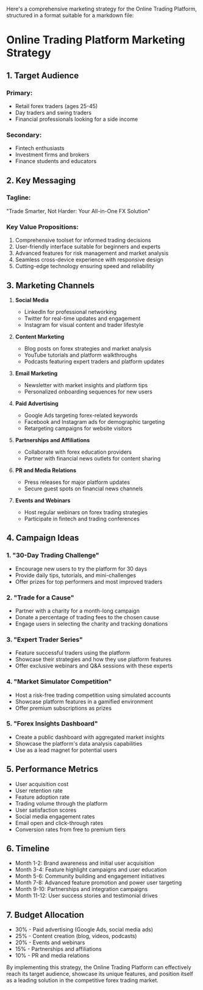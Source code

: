 Here's a comprehensive marketing strategy for the Online Trading Platform, structured in a format suitable for a markdown file:

# Online Trading Platform Marketing Strategy

## 1. Target Audience

### Primary:
- Retail forex traders (ages 25-45)
- Day traders and swing traders
- Financial professionals looking for a side income

### Secondary:
- Fintech enthusiasts
- Investment firms and brokers
- Finance students and educators

## 2. Key Messaging

### Tagline:
"Trade Smarter, Not Harder: Your All-in-One FX Solution"

### Key Value Propositions:
1. Comprehensive toolset for informed trading decisions
2. User-friendly interface suitable for beginners and experts
3. Advanced features for risk management and market analysis
4. Seamless cross-device experience with responsive design
5. Cutting-edge technology ensuring speed and reliability

## 3. Marketing Channels

1. **Social Media**
   - LinkedIn for professional networking
   - Twitter for real-time updates and engagement
   - Instagram for visual content and trader lifestyle

2. **Content Marketing**
   - Blog posts on forex strategies and market analysis
   - YouTube tutorials and platform walkthroughs
   - Podcasts featuring expert traders and platform updates

3. **Email Marketing**
   - Newsletter with market insights and platform tips
   - Personalized onboarding sequences for new users

4. **Paid Advertising**
   - Google Ads targeting forex-related keywords
   - Facebook and Instagram ads for demographic targeting
   - Retargeting campaigns for website visitors

5. **Partnerships and Affiliations**
   - Collaborate with forex education providers
   - Partner with financial news outlets for content sharing

6. **PR and Media Relations**
   - Press releases for major platform updates
   - Secure guest spots on financial news channels

7. **Events and Webinars**
   - Host regular webinars on forex trading strategies
   - Participate in fintech and trading conferences

## 4. Campaign Ideas

### 1. "30-Day Trading Challenge"
- Encourage new users to try the platform for 30 days
- Provide daily tips, tutorials, and mini-challenges
- Offer prizes for top performers and most improved traders

### 2. "Trade for a Cause"
- Partner with a charity for a month-long campaign
- Donate a percentage of trading fees to the chosen cause
- Engage users in selecting the charity and tracking donations

### 3. "Expert Trader Series"
- Feature successful traders using the platform
- Showcase their strategies and how they use platform features
- Offer exclusive webinars and Q&A sessions with these experts

### 4. "Market Simulator Competition"
- Host a risk-free trading competition using simulated accounts
- Showcase platform features in a gamified environment
- Offer premium subscriptions as prizes

### 5. "Forex Insights Dashboard"
- Create a public dashboard with aggregated market insights
- Showcase the platform's data analysis capabilities
- Use as a lead magnet for potential users

## 5. Performance Metrics

- User acquisition cost
- User retention rate
- Feature adoption rate
- Trading volume through the platform
- User satisfaction scores
- Social media engagement rates
- Email open and click-through rates
- Conversion rates from free to premium tiers

## 6. Timeline

- Month 1-2: Brand awareness and initial user acquisition
- Month 3-4: Feature highlight campaigns and user education
- Month 5-6: Community building and engagement initiatives
- Month 7-8: Advanced feature promotion and power user targeting
- Month 9-10: Partnerships and integration campaigns
- Month 11-12: User success stories and testimonial drives

## 7. Budget Allocation

- 30% - Paid advertising (Google Ads, social media ads)
- 25% - Content creation (blog, videos, podcasts)
- 20% - Events and webinars
- 15% - Partnerships and affiliations
- 10% - PR and media relations

By implementing this strategy, the Online Trading Platform can effectively reach its target audience, showcase its unique features, and position itself as a leading solution in the competitive forex trading market.